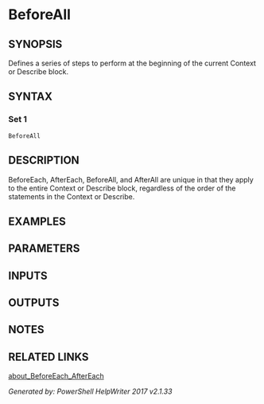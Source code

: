 ﻿# BeforeAll

## SYNOPSIS
Defines a series of steps to perform at the beginning of the current Context
or Describe block.

## SYNTAX

### Set 1
```
BeforeAll
```

## DESCRIPTION
BeforeEach, AfterEach, BeforeAll, and AfterAll are unique in that they apply
to the entire Context or Describe block, regardless of the order of the
statements in the Context or Describe.

## EXAMPLES

## PARAMETERS

## INPUTS

## OUTPUTS

## NOTES

## RELATED LINKS

[about_BeforeEach_AfterEach]()

*Generated by: PowerShell HelpWriter 2017 v2.1.33*
